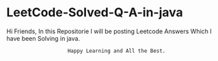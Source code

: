 # LeetCode-Solved-Q-A-in-java

Hi Friends,
     In this Repositorie I will be posting  Leetcode Answers Which I have been Solving in java.
     
                        Happy Learning and All the Best.
       
